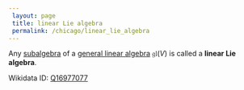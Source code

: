 ```yaml
---
 layout: page
 title: linear Lie algebra
 permalink: /chicago/linear_lie_algebra
---
```

Any [subalgebra](https://mathgloss.github.io/MathGloss/chicago/subalgebra) of a [general linear algebra](https://mathgloss.github.io/MathGloss/chicago/general_linear_algebra) $\mathfrak{gl}(V)$ is called a **linear Lie algebra**. 

Wikidata ID: [Q16977077](https://www.wikidata.org/wiki/Q16977077)